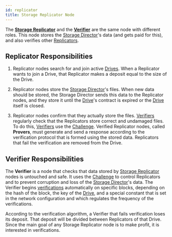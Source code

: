 ```yaml
---
id: replicator
title: Storage Replicator Node
---
```


The **[Storage Replicator](replicator.md#replicator-responsibilities)** and the **[Verifier](replicator.md#verifier-responsibilities)** are the same node with different roles. This node stores the [Storage Director](owner.md)'s data (and gets paid for this), and also verifies other [Replicators](replicator.md#replicator-responsibilities).

## Replicator Responsibilities

1. Replicator nodes search for and join active [Drives](../built_in_features/drive/overview.md). When a Replicator wants to join a Drive, that Replicator makes a deposit equal to the size of the Drive.

2. Replicator nodes store the [Storage Director](owner.md)'s files. When new data should be stored, the Storage Director sends this data to the Replicator nodes, and they store it until the [Drive](../built_in_features/drive/overview.md)'s contract is expired or the [Drive](../built_in_features/drive/overview.md) itself is closed.

3. Replicator nodes confirm that they actually store the files. [Verifiers](replicator.md#verifier-responsibilities) regularly check that the Replicators store correct and undamaged files. To do this, [Verifiers](replicator.md#verifier-responsibilities) use the [Challenge](../built_in_features/challenge.md). Verified Replicator nodes, called **Provers**, must generate and send a response according to the verification protocol that is formed using the stored data. Replicators that fail the verification are removed from the Drive.

## Verifier Responsibilities

The **Verifier** is a node that checks that data stored by [Storage Replicator](replicator.md#replicator-responsibilities) nodes is untouched and safe. It uses the [Challenge](../built_in_features/challenge.md) to control Replicators and to prevent corruption and loss of the [Storage Director](owner.md)'s data. The Verifier begins [verifications](../algorithms/verification.md) automatically on specific blocks, depending on the hash of the block, the key of the [Drive](../built_in_features/drive/overview.md), and a special constant that is set in the network configuration and which regulates the frequency of the verifications.

According to the verification algorithm, a Verifier that fails verification loses its deposit. That deposit will be divided between Replicators of that Drive. Since the main goal of any Storage Replicator node is to make profit, it is interested in verifications.
